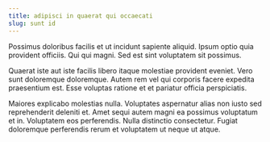 ```yaml
---
title: adipisci in quaerat qui occaecati
slug: sunt id
---
```


Possimus doloribus facilis et ut incidunt sapiente aliquid. Ipsum optio quia provident officiis. Qui qui magni. Sed est sint voluptatem sit possimus.

Quaerat iste aut iste facilis libero itaque molestiae provident eveniet. Vero sunt doloremque doloremque. Autem rem vel qui corporis facere expedita praesentium est. Esse voluptas ratione et et pariatur officia perspiciatis.

Maiores explicabo molestias nulla. Voluptates aspernatur alias non iusto sed reprehenderit deleniti et. Amet sequi autem magni ea possimus voluptatum et in. Voluptatem eos perferendis. Nulla distinctio consectetur. Fugiat doloremque perferendis rerum et voluptatem ut neque ut atque.
